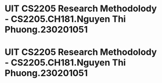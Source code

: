 # UIT CS2205 Research Methodolody - CS2205.CH181.Nguyen Thi Phuong.230201051
# UIT CS2205 Research Methodolody - CS2205.CH181.Nguyen Thi Phuong.230201051
